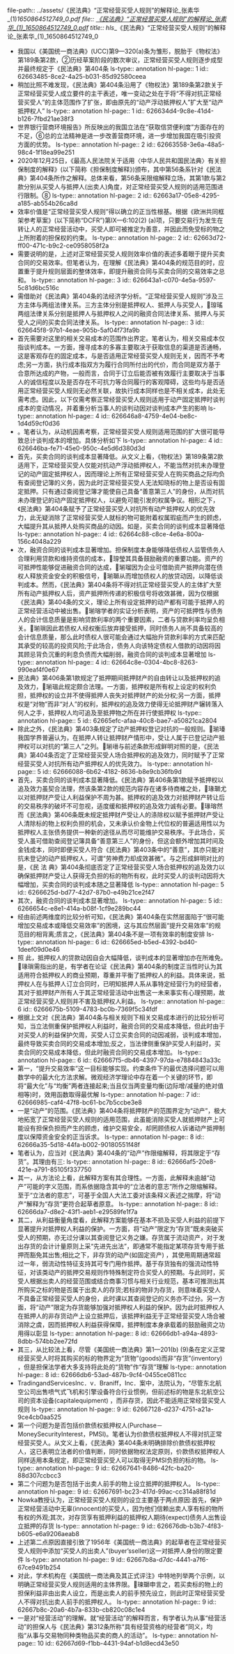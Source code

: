 file-path:: ../assets/《民法典》“正常经营买受人规则”的解释论_张素华_(1)_1650864512749_0.pdf
file:: [《民法典》“正常经营买受人规则”的解释论_张素华_(1)_1650864512749_0.pdf](../assets/《民法典》“正常经营买受人规则”的解释论_张素华_(1)_1650864512749_0.pdf)
title:: hls__《民法典》“正常经营买受人规则”的解释论_张素华_(1)_1650864512749_0

- 我国以《美国统一商法典》(UCC)第9—320(a)条为雏形，脱胎于《物权法》第189条第2款，②历经草案阶段的数次审议，正常经营买受人规则逐步成型并最终规定于《民法典》第404条
  ls-type:: annotation
  hl-page:: 1
  id:: 62663485-8ce2-4a25-b031-85d92580ceea
- 稍加比照不难发现，《民法典》第404条沿用了《物权法》第189条第2款关于正常经营买受人成立要件的主干表述，唯一变动之处在于将“不得对抗正常经营买受人”的主体范围作了扩张，即由原先的“动产浮动抵押权人”扩大至“动产抵押权人”
  ls-type:: annotation
  hl-page:: 1
  id:: 626634d4-9c8e-41d4-b126-7fbd21ae38f3
- 世界银行营商环境报告》所反映出的我国立法在“获取信贷便利度”方面存在的不足，⑥总的立法精神是进一步改善营商环境，进一步增加我国在吸引投资方面的优势。
  ls-type:: annotation
  hl-page:: 2
  id:: 62663558-3e6a-48a5-98c4-1f18ea99e251
- 2020年12月25日，《最高人民法院关于适用〈中华人民共和国民法典〉有关担保制度的解释》(以下简称《担保制度解释》)颁布，其中第56条系针对《民法典》第404条所作之解释。总体来看，第56条采限缩解释立场，其第1款与第2款分别从买受人与抵押人(出卖人)角度，对正常经营买受人规则的适用范围进行限制。⑧
  ls-type:: annotation
  hl-page:: 2
  id:: 62663a17-05e8-4295-a185-ab554b26ca8d
- 效率价值是“正常经营买受人规则”得以确立的正当性根基。根据《欧洲共同框架参考草案》(以下简称“DCFR”)第IX—6:102(2) (a)项，只要交易行为发生在转让人的正常经营活动中，买受人即可被推定为善意，并因此而免受标的物之上所附着的担保权的约束。
  ls-type:: annotation
  hl-page:: 2
  id:: 62663d72-ff00-471c-b9c2-ce0958058f2a
- 需要说明的是，上述对正常经营买受人规则效率价值的表述多着眼于提升买卖合同的交易效率。但笔者认为，在理解《民法典》第404条的规范目的时，应置重于提升规则层面的整体效率，即提升融资合同与买卖合同的交易效率之总和。
  ls-type:: annotation
  hl-page:: 3
  id:: 626643a1-c070-4e5a-9597-5c81d6bc516c
- 需借助对《民法典》第404条的法经济学分析。“正常经营买受人规则”涉及三方主体与两组法律关系。三方主体分别是抵押权人、抵押人与买受人，瑏瑤两组法律关系分别是抵押人与抵押权人之间的融资合同法律关系、抵押人与买受人之间的买卖合同法律关系。
  ls-type:: annotation
  hl-page:: 3
  id:: 626645f8-97b1-4eae-905b-5af04f73fa9b
- 首先需要对这里的相关交易成本的范围作出界定。笔者认为，相关交易成本仅指谈判成本。一方面，搜寻成本的多寡主要取决于获取信息的渠道是否通畅，这是客观存在的固定成本，与是否适用正常经营买受人规则无关，因而不予考虑;另一方面，执行成本指双方为履行合同所付出的代价，而合同是双方基于合意所达成的产物，一般而言，合同于订立后能否被有效履行主要取决于当事人的诚信程度以及是否存在不可抗力等合同履行的客观障碍，这些均与是否适用正常经营买受人规则无必然关联，故执行成本同样也是不相关成本，此处无需考虑。因此，以下仅需考察正常经营买受人规则适用于动产固定抵押时谈判成本的变动情况，并着重分析当事人的谈判动因对谈判成本产生的影响
  ls-type:: annotation
  hl-page:: 4
  id:: 626646a8-4759-4e04-be8c-1d4d59cf0d36
- 。笔者认为，从动机因素考察，正常经营买受人规则适用范围的扩大很可能导致总计谈判成本的增加。具体分析如下
  ls-type:: annotation
  hl-page:: 4
  id:: 626646ba-fe71-45e0-950c-4e5d6d380d3d
- 首先，买卖合同的谈判成本显著降低。从文义上看，《物权法》第189条第2款适用下，正常经营买受人仅能对抗动产浮动抵押权人，不能当然对抗未办理登记的动产固定抵押权人，因而理论上所有正常经营买受人在购买商品之际均负有查阅登记簿的义务，因为此时正常经营买受人无法知晓标的物上是否设有固定抵押。只有通过查阅登记簿才能使自己具备“善意第三人”的身份，从而对抗未办理登记的动产固定抵押权人，以避免可能引发的权属争议。相形之下，《民法典》第404条赋予了正常经营买受人对抗所有动产抵押权人的优先效力，此无疑消除了正常经营买受人就标的物可能附着权属瑕疵而产生的顾虑，大幅提升其从抵押人处购买商品的动因。如是，买卖合同的谈判成本显著降低
  ls-type:: annotation
  hl-page:: 4
  id:: 62664c88-c8ce-4e6a-800a-156c4048a229
- 次，融资合同的谈判成本显著增加。担保制度本身能够降低债权人监管债务人合理利用贷款和维持资信的成本，瑏瑩其具备鼓励融资的重要功能。资产的可抵押性能够促进融资合同的达成，瑐瑠因为企业可借助资产抵押向潜在债权人释放资金安全的积极信号，瑐瑡从而增加债权人的放贷动因，以降低谈判成本。然而，《民法典》第404条将不得对抗正常经营买受人的主体扩大至所有动产抵押权人后，资产抵押所传递的积极信号将收效甚微，因为仅根据《民法典》第404条的文义，理论上所有设定抵押的动产都有可能于抵押人的正常经营活动中被出售。瑐瑢学者的实证分析表明，资产的可抵押性与债务人的会计信息质量是影响贷款利率的两个重要因素，二者与贷款利率均呈负相关。瑐瑣因此若债权人经权衡后放弃接受抵押，同时债务人尚不具备较高的会计信息质量，那么此时债权人很可能会通过大幅抬升贷款利率的方式来匹配其承受的较高的投资风险;于此场合，债务人向该特定债权人借款的动因将因其顾忌背负沉重的利息负债而大幅削弱，融资合同的谈判成本显著增加
  ls-type:: annotation
  hl-page:: 4
  id:: 62664c8e-0304-4bc8-8263-990eaf4f0e67
- 民法典》第406条第1款规定了抵押期间抵押财产的自由转让以及抵押权的追及效力，瑐瑥此规定颇合法理。一方面，抵押权是所有权上设定的权利负担，抵押权的设立并不使得抵押人丧失对抵押财产的处分权;另一方面，抵押权是“对物”而非“对人”的权利，抵押权的追及效力使得无论抵押财产辗转落入何人之手，抵押权人均可追及至抵押物之所在并行使抵押权
  ls-type:: annotation
  hl-page:: 5
  id:: 62665efc-afaa-40c8-bae7-a50821ca2804
- 除此之外，《民法典》第403条规定了动产抵押权登记对抗的一般规则。瑐瑧我国学界普遍认为，在抵押人转让抵押财产情形中，受让人属于已登记动产抵押权可以对抗的“第三人”之列。瑐瑨与前述条款形成鲜明对照的是，《民法典》第404条否定了正常经营买受人场合抵押权的追及效力，同时赋予了正常经营买受人对抗所有动产抵押权人的优先效力。
  ls-type:: annotation
  hl-page:: 5
  id:: 62666088-6b62-4182-8636-b8e9cb36fb9d
- 首先，买卖合同的谈判成本显著降低。《民法典》第406条第1款赋予抵押权以追及效力虽契合法理，然该条第2款的规范内容存在诸多待商榷之处，瑑瑡尤以对抵押财产受让人利益保护不周为甚。抵押权的追及效力对抵押财产转让后的交易秩序的破坏不可忽视，适度缓和抵押权的追及效力诚有必要。瑑瑢然而《民法典》第406条既未规定抵押财产受让人的涤除权以赋予抵押财产受让人清除标的物上权利负担的机会，又未承认价金物上代位权的普遍适用性以为抵押权人主张债务提供一种新的途径从而尽可能维护交易秩序。于此场合，买受人虽可借助查阅登记簿具备“善意第三人”的身份，但这会额外增加其时间及金钱成本，同时即便买受人符合《民法典》第403条中的“善意”，其亦只能对抗未登记的动产抵押权人，可谓“劳神费力却成效甚微”。与之形成鲜明对比的是，《民 法 典》第404条彻底否定了正常经营买受人场合抵押权的追及效力以确保抵押财产受让人获得无负担的标的物所有权，此时买受人的谈判动因将大幅增加，买卖合同的谈判成本随之显著降低
  ls-type:: annotation
  hl-page:: 5
  id:: 6266625d-bd77-42d7-87b0-e49b21ce2f47
- 其次，融资合同的谈判成本显著增加。
  ls-type:: annotation
  hl-page:: 5
  id:: 6266654c-e8e1-414a-b08f-1cf9e289bc44
- 经由前述两维度的比较分析可知，《民法典》第404条在实然层面陷于“很可能增加交易成本或降低交易效率”的困境，这与其应然层面“提升交易效率”的规范目的相背离;质言之，《民法典》第404条不是一项有效率的制度安排
  ls-type:: annotation
  hl-page:: 6
  id:: 626665ed-b5ed-4392-bd40-1deef09d0e46
- 照 此，抵押权人的贷款动因自会大幅降低，谈判成本的显著增加亦在所难免。瑑瑣需指出的是，有学者在论证《民法典》第404条的制度正当性时认为其适用符合抵押权人的商业预期，尊重并平衡了抵押权人的利益。具体来说，抵押权人在与抵押人订立合同时，已明知抵押人系从事特定经营行为的经营者，其对于抵押财产所有人于其正常经营活动中出售这一未来事实有心理预期，故正常经营买受人规则并不害及抵押权人利益。
  ls-type:: annotation
  hl-page:: 6
  id:: 6266675b-5109-4783-bc0b-7369f5c34fdf
- 根据上文对《民法典》第404条与相关规则下相关交易成本进行的比较分析可知，当立法侧重保护抵押权人利益时，融资合同的交易成本降低，但此时由于对买受人的利益保护欠周，买受人订立买卖合同的动因减弱，谈判成本增加，最终导致买卖合同的交易成本增加;反之，当法律侧重保护买受人利益时，买卖合同的交易成本降低，但此时融资合同的交易成本增加。
  ls-type:: annotation
  hl-page:: 6
  id:: 626667f5-db46-4397-97da-e7884843a33c
- 第一，“提升交易效率”这一目标能够实现。约束条件下的最优选择问题可以用数学中的最大化方法求解。微观经济学理论中存在着一个关键的环节，即将“最大化”与“均衡”两者连接起来;当且仅当两变量均衡(边际增/减量的绝对值相等)时，效用函数取得最优解
  ls-type:: annotation
  hl-page:: 7
  id:: 62666985-caf4-47f8-bc61-bc7b5ccbe3e8
- 一是“动产”的范围。《民法典》第404条将抵押财产的范围界定为“动产”，极大地拓宽了正常经营买受人规则的适用范围，此虽能消除买受人就抵押财产上可能设有担保负担而产生的顾虑，维护交易安全，却罔顾债权人诉诸动产抵押制度以保障资金安全的正当诉求。
  ls-type:: annotation
  hl-page:: 8
  id:: 62666a35-5d18-44fa-b002-90180551f48f
- 笔者认为，应当对《民法典》第404条的“动产”作限缩解释，将其限定于“存货”。其理由有三:
  ls-type:: annotation
  hl-page:: 8
  id:: 62666af5-20e8-421e-a791-85105f337750
- 其一，从方法论上看，此解释方案有其合理性。一方面，此解释未逾越“动产”可能的字义范围，而系依据隐含其中的“立法者的意志”所作之限缩解释。至于“立法者的意志”，可基于全国人大法工委对该条释义表述之揣摩，将“动产”解释为“存货”更符合起草者原意。
  ls-type:: annotation
  hl-page:: 8
  id:: 62666da7-d8e2-43f1-aeb1-e29589fe1f7a
- 其二，从利益衡量角度看，此解释方案能够在基本不损及买受人利益的前提下显著提升对抵押权人利益的保护。一方面，将“动产”限定为“存货”既未突破买受人的预期，亦无过分课以其查阅登记义务之嫌。存货属于流动资产，对于发出存货的会计计量原则上采“先进先出法”，即通常不能指定某项存货专用于抵押而豁免其出售;相比之下，非存货的动产(如固定资产) ，其使用周期通常超过一年，弱流动性特征支持其可专门用作抵押。基于存货独有的强流动性特征，对该类动产的抵押交易规则作特殊制定符合买受人的预期。与此同时，买受人根据出卖人的经营范围或结合商事习惯与相关行业规范，基本可推测出其所购买之标的物是否属于出卖人的存货;若标的物非为存货，则意味着买受人不具备正常经营买受人的身份，此时课以其查阅登记的义务亦不过分。另一方面，将“动产”限定为存货能够加强对抵押权人利益的保护。因为此时抵押权人在抵押人的非存货动产上设立抵押后，该抵押利益无于正常经营买受人场合被消除之虞，因而抵押权人利益获得保障，抵押制度本身承载着的鼓励融资之功用得以彰显
  ls-type:: annotation
  hl-page:: 8
  id:: 62666db1-a94a-4893-8dbb-574bb2ee72fd
- 其三，从比较法上看，尽管《美国统一商法典》第1—201(b) (9)条在定义正常经营买受人时将其购买的标的物界定为“货物”(goods)而非“存货”(inventory) ，但是担保法学者大多支持将此处的“货物”作“存货”理解
  ls-type:: annotation
  hl-page:: 8
  id:: 62666db6-53ad-487b-9cf4-0455ce0811cc
- TradingandServicesInc．v．Braniff，Inc．案中，法院认为，“尽管东北航空公司出售喷气式飞机和引擎设备符合行业惯例，但前述标的物是东北航空公司的资本设备(capitalequipment) ，而非存货，因此不能适用正常经营买受人规则
  ls-type:: annotation
  hl-page:: 9
  id:: 62667128-d237-4751-a21a-9ce4cb0aa525
- 第一个问题为是否包括价款债权抵押权人(Purchase－MoneySecurityInterest，PMSI)。笔者认为价款债权抵押权人不得对抗正常经营买受人。从文义上看，《民法典》第404条未明确排除价款债权抵押权人，这已表明立法者的价值判断，同时依据物权法定原则，价款债权抵押权人同样适用本条规定，即正常经营买受人可以取得无PMSI负担的标的物。
  ls-type:: annotation
  hl-page:: 9
  id:: 62667641-8486-42fc-ba20-88d307ccbcc3
- 第二个问题为是否包括于出卖人前手的物上设立抵押的抵押权人。
  ls-type:: annotation
  hl-page:: 9
  id:: 62667691-bc23-417d-99ac-cc314a88f81d
- Nowka教授认为，正常经营买受人规则的设立主要基于两点原因:首先，保护正常经营活动中无辜(innocent)的买受人，因为他们信赖出卖人享有标的物所有权的外观;其次，对存货享有抵押利益的抵押权人期待(expect)债务人出售设立抵押的存货
  ls-type:: annotation
  hl-page:: 9
  id:: 626676db-b3b7-4f83-b605-e6a9206aeab8
- 上述第二点原因直接引致了1956年《美国统一商法典》的起草者在正常经营买受人规则中添加“买受人的出卖人”(buyer’sseller)这一对抵押人身份的限定要件
  ls-type:: annotation
  hl-page:: 9
  id:: 62667b8a-d7dc-4441-a7f6-67ce9491b254
- 对此，学术机构在《美国统一商法典及其正式评注》中特地列举两个示例，以明确正常经营买受人规则适用的主体界限。瑓瑡申言之，若买卖标的物上的担保利益非由出卖人设立，而是出卖人的前手预先设立，则此时正常经营买受人不得对抗出卖人前手的抵押权人。
  ls-type:: annotation
  hl-page:: 9
  id:: 62667b8c-20a6-4b7a-833b-cb820c08c1e4
- 一是对“经营活动”的理解。就“经营活动”的解释而言，有学者认为从事“经营活动”的担保人与《民法典》第312条所称“具有经营资格的经营者”同义，均指“从事与交易物同种类物品买卖的商人的活动”。
  ls-type:: annotation
  hl-page:: 10
  id:: 62667d69-f1bb-4431-94af-b1d8ecd43e50